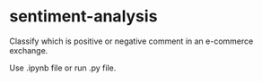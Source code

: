 # sentiment-analysis
Classify which is positive or negative comment in an e-commerce exchange.

Use .ipynb file or run .py file.
